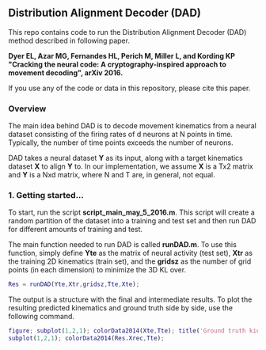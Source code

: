 ## Distribution Alignment Decoder (DAD) 
This repo contains code to run the Distribution Alignment Decoder (DAD) method described in following paper. 

__Dyer EL, Azar MG, Fernandes HL, Perich M, Miller L, and Kording KP "Cracking the neural code: A cryptography-inspired approach to movement decoding", arXiv 2016.__

If you use any of the code or data in this repository, please cite this paper.

### Overview
The main idea behind DAD is to decode movement kinematics from a neural dataset consisting of the firing rates of d neurons at N points in time. Typically, the number of time points exceeds the number of neurons.

DAD takes a neural dataset __Y__ as its input, along with a target kinematics dataset __X__ to align __Y__ to. In our implementation, we assume __X__ is a Tx2 matrix and __Y__ is a Nxd matrix, where N and T are, in general, not equal.

### 1. Getting started...
To start, run the script __script_main_may_5_2016.m__. This script will create a random partition of the dataset into a training and test set and then run DAD for different amounts of training and test.

The main function needed to run DAD is called __runDAD.m__. To use this function, simply define __Yte__ as the matrix of neural activity (test set), __Xtr__ as the training 2D kinematics (train set), and the __gridsz__ as the number of grid points (in each dimension) to minimize the 3D KL over. 

```matlab
Res = runDAD(Yte,Xtr,gridsz,Tte,Xte);
```
The output is a structure with the final and intermediate results. To plot the resulting predicted kinematics and ground truth side by side, use the following command.
```matlab
figure; subplot(1,2,1); colorData2014(Xte,Tte); title('Ground truth kinematics'); 
subplot(1,2,1); colorData2014(Res.Xrec,Tte);
```
